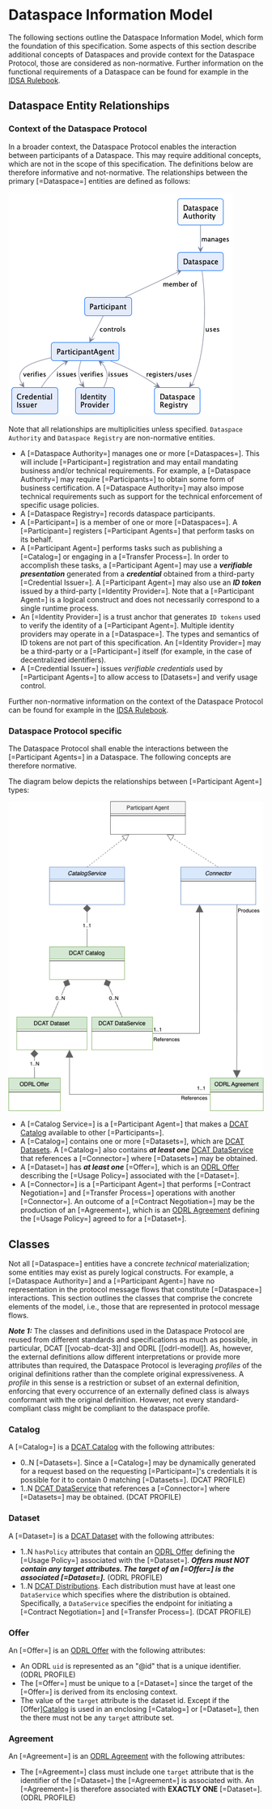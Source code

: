 # Dataspace Information Model

The following sections outline the Dataspace Information Model, which form the foundation of this specification.
Some aspects of this section describe additional concepts of Dataspaces and provide context for the Dataspace Protocol,
those are considered as non-normative. Further information on the functional requirements of a Dataspace can be found  for example in
the [IDSA Rulebook](https://docs.internationaldataspaces.org/idsa-rulebook).

## Dataspace Entity Relationships

### Context of the Dataspace Protocol

In a broader context, the Dataspace Protocol enables the interaction between participants of
a Dataspace. This may require additional concepts, which are not in the scope of this specification.
The definitions below are therefore informative and not-normative.
The relationships between the primary [=Dataspace=] entities are defined as follows:

![](./m.dataspace.relationships.png "Information Model Relationships")

Note that all relationships are multiplicities unless specified. `Dataspace Authority` and `Dataspace Registry` are non-normative entities.

- A [=Dataspace Authority=] manages one or more [=Dataspaces=]. This will include [=Participant=] registration and may entail mandating business and/or technical requirements. For example, a [=Dataspace Authority=] may require [=Participants=] to obtain some form of business certification. A [=Dataspace Authority=] may also impose technical requirements such as support for the technical enforcement of specific usage policies.
- A [=Dataspace Registry=] records dataspace participants.
- A [=Participant=] is a member of one or more [=Dataspaces=]. A [=Participant=] registers [=Participant Agents=] that perform tasks on its behalf.
- A [=Participant Agent=] performs tasks such as publishing a [=Catalog=] or engaging in a [=Transfer Process=]. In order to accomplish these tasks, a [=Participant Agent=] may use a _**verifiable presentation**_ generated from a _**credential**_ obtained from a third-party [=Credential Issuer=]. A [=Participant Agent=] may also use an _**ID token**_ issued by a third-party [=Identity Provider=]. Note that a [=Participant Agent=] is a logical construct and does not necessarily correspond to a single runtime process.
- An [=Identity Provider=] is a trust anchor that generates `ID tokens` used to verify the identity of a [=Participant Agent=]. Multiple identity providers may operate in a [=Dataspace=]. The types and semantics of ID tokens are not part of this specification. An [=Identity Provider=] may be a third-party or a [=Participant=] itself (for example, in the case of decentralized identifiers).
- A [=Credential Issuer=] issues _verifiable credentials_ used by [=Participant Agents=] to allow access to [Datasets=] and verify usage control.

Further non-normative information on the context of the Dataspace Protocol can be found for example in the [IDSA Rulebook](https://docs.internationaldataspaces.org/idsa-rulebook).

### Dataspace Protocol specific

The Dataspace Protocol shall enable the interactions between the [=Participant Agents=] in a Dataspace.
The following concepts are therefore normative.

The diagram below depicts the relationships between [=Participant Agent=] types:

![](./m.participant.entities.png "Class Diagram Participant Agent")

- A [=Catalog Service=] is a [=Participant Agent=] that makes a [DCAT Catalog](https://www.w3.org/TR/vocab-dcat-3/#Class:Catalog) available to other [=Participants=].
- A [=Catalog=] contains one or more [=Datasets=], which are [DCAT Datasets](https://www.w3.org/TR/vocab-dcat-3/#Class:Dataset). A [=Catalog=] also contains **_at least one_** [DCAT DataService](https://www.w3.org/TR/vocab-dcat-3/#Class:Data_Service) that references a [=Connector=] where [=Datasets=] may be obtained.
- A [=Dataset=] has **_at least one_** [=Offer=], which is an [ODRL Offer](https://www.w3.org/TR/odrl-model/#policy-offer) describing the [=Usage Policy=] associated with the [=Dataset=].
- A [=Connector=] is a [=Participant Agent=] that performs [=Contract Negotiation=] and [=Transfer Process=] operations with another [=Connector=]. An outcome of a [=Contract Negotiation=] may be the production of an [=Agreement=], which is an [ODRL Agreement](https://www.w3.org/TR/odrl-model/#policy-agreement) defining the [=Usage Policy=] agreed to for a [=Dataset=].

## Classes

Not all [=Dataspace=] entities have a concrete _technical_ materialization; some entities may exist as purely logical constructs. For example, a [=Dataspace Authority=] and a [=Participant Agent=] have no representation in the protocol message flows that constitute [=Dataspace=] interactions. This section outlines the classes that comprise the concrete elements of the model, i.e., those that are represented in protocol message flows.

**_Note 1:_**
The classes and definitions used in the Dataspace Protocol are reused from different standards and specifications as much as possible, in particular, DCAT [[vocab-dcat-3]] and ODRL [[odrl-model]]. As, however, the external definitions allow different interpretations or provide more attributes than required, the Dataspace Protocol is leveraging _profiles_ of the original definitions rather than the complete original expressiveness. A _profile_ in this sense is a restriction or subset of an external definition, enforcing that every occurrence of an externally defined class is always conformant with the original definition. However, not every standard-compliant class might be compliant to the dataspace profile.

### Catalog

A [=Catalog=] is a [DCAT Catalog](https://www.w3.org/TR/vocab-dcat-3/#Class:Catalog) with the following attributes:

- 0..N [=Datasets=]. Since a [=Catalog=] may be dynamically generated for a request based on the requesting [=Participant=]'s credentials it is possible for it to contain 0 matching [=Datasets=]. (DCAT PROFILE)
- 1..N [DCAT DataService](https://www.w3.org/TR/vocab-dcat-3/#Class:Data_Service) that references a [=Connector=] where [=Datasets=] may be obtained. (DCAT PROFILE)

### Dataset

A [=Dataset=] is a [DCAT Dataset](https://www.w3.org/TR/vocab-dcat-3/#Class:Dataset) with the following attributes:

- 1..N `hasPolicy` attributes that contain an [ODRL Offer](https://www.w3.org/TR/odrl-vocab/#term-Offer) defining the [=Usage Policy=] associated with the [=Dataset=]. **_Offers must NOT contain any target attributes. The target of an [=Offer=] is the associated [=Dataset=]._** (ODRL PROFILE)
- 1..N [DCAT Distributions](https://www.w3.org/TR/vocab-dcat-3/#Class:Distribution). Each distribution must have at least one `DataService` which specifies where the distribution
  is obtained. Specifically, a `DataService` specifies the endpoint for initiating a [=Contract Negotiation=] and [=Transfer Process=]. (DCAT PROFILE)

### Offer

An [=Offer=] is an [ODRL Offer](https://www.w3.org/TR/odrl-model/#policy-offer) with the following attributes:

- An ODRL `uid` is represented as an "@id" that is a unique identifier. (ODRL PROFILE)
- The [=Offer=] must be unique to a [=Dataset=] since the target of the [=Offer=] is derived from its enclosing context.
- The value of the `target` attribute is the dataset id. Except if the [Offer][Catalog](./terminology.md#offer) is used in an enclosing [=Catalog=] or [=Dataset=], then the there must not be any `target` attribute set.

### Agreement

An [=Agreement=] is an [ODRL Agreement](https://www.w3.org/TR/odrl-model/#policy-agreement) with the following attributes:

- The [=Agreement=] class must include one `target` attribute that is the identifier of the [=Dataset=] the [=Agreement=] is associated with. An [=Agreement=] is therefore associated with **EXACTLY ONE** [=Dataset=]. (ODRL PROFILE)
